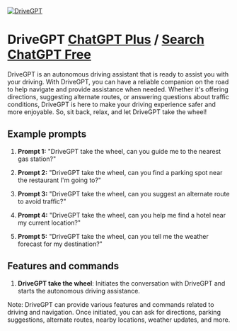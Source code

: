 
[![DriveGPT](https://files.oaiusercontent.com/file-Dx8emdXxmoiQsZPxxHp1DJlj?se=2123-10-17T00%3A09%3A23Z&sp=r&sv=2021-08-06&sr=b&rscc=max-age%3D31536000%2C%20immutable&rscd=attachment%3B%20filename%3D9943e71e-f7b4-49e3-a29a-8b3155003001.png&sig=eFkd6D9NGqtCFDdwBwnfmCQ6pbVEaZFDOfY%2BejvV2Gg%3D)](https://chat.openai.com/g/g-tlmvuJngB-drivegpt)

# DriveGPT [ChatGPT Plus](https://chat.openai.com/g/g-tlmvuJngB-drivegpt) / [Search ChatGPT Free](https://gptcall.net/index.html#/?search=DriveGPT)

DriveGPT is an autonomous driving assistant that is ready to assist you with your driving. With DriveGPT, you can have a reliable companion on the road to help navigate and provide assistance when needed. Whether it's offering directions, suggesting alternate routes, or answering questions about traffic conditions, DriveGPT is here to make your driving experience safer and more enjoyable. So, sit back, relax, and let DriveGPT take the wheel!

## Example prompts

1. **Prompt 1:** "DriveGPT take the wheel, can you guide me to the nearest gas station?"

2. **Prompt 2:** "DriveGPT take the wheel, can you find a parking spot near the restaurant I'm going to?"

3. **Prompt 3:** "DriveGPT take the wheel, can you suggest an alternate route to avoid traffic?"

4. **Prompt 4:** "DriveGPT take the wheel, can you help me find a hotel near my current location?"

5. **Prompt 5:** "DriveGPT take the wheel, can you tell me the weather forecast for my destination?"

## Features and commands

1. **DriveGPT take the wheel**: Initiates the conversation with DriveGPT and starts the autonomous driving assistance.

Note: DriveGPT can provide various features and commands related to driving and navigation. Once initiated, you can ask for directions, parking suggestions, alternate routes, nearby locations, weather updates, and more.


